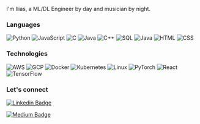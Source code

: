 I'm Ilias, a ML/DL Engineer by day and musician by night. 

### Languages
![Python](https://img.shields.io/badge/-Python-000?&logo=Python)
![JavaScript](https://img.shields.io/badge/-JavaScript-000?&logo=JavaScript)
![C](https://img.shields.io/badge/-C-000?&logo=C)
![Java](https://img.shields.io/badge/-Java-000?&logo=Java&logoColor=007396)
![C++](https://img.shields.io/badge/-C++-000?&logo=c%2b%2b&logoColor=00599C)
![SQL](https://img.shields.io/badge/-SQL-000?&logo=MySQL)
![Java](https://img.shields.io/badge/-Java-000?&logo=java)
![HTML](https://img.shields.io/badge/-HTML-000?&logo=html5)
![CSS](https://img.shields.io/badge/-CSS-000?&logo=css3)

### Technologies
![AWS](https://img.shields.io/badge/-AWS-000?&logo=Amazon-AWS&logoColor=F90)
![GCP](https://img.shields.io/badge/Google_Cloud-000?&logo=google-cloud)
![Docker](https://img.shields.io/badge/-Docker-000?&logo=Docker)
![Kubernetes](https://img.shields.io/badge/-Kubernetes-000?&logo=Kubernetes)
![Linux](https://img.shields.io/badge/-Linux-000?&logo=Linux)
![PyTorch](https://img.shields.io/badge/-PyTorch-000?&logo=PyTorch)
![React](https://img.shields.io/badge/-React-000?&logo=React)
![TensorFlow](https://img.shields.io/badge/-TensorFlow-000?&logo=TensorFlow)



### Let's connect

[![Linkedin Badge](https://img.shields.io/badge/-IliasMansouri-blue?style=for-the-badge&logo=Linkedin&logoColor=white&link=https://www.linkedin.com/in/ilias-mansouri/)](https://www.linkedin.com/in/ilias-mansouri/) 

[![Medium Badge](https://img.shields.io/badge/Medium-12100E?style=for-the-badge&logo=medium&logoColor=white&link=https://medium.com/@ilias_mansouri)](https://medium.com/@ilias_mansouri) 
